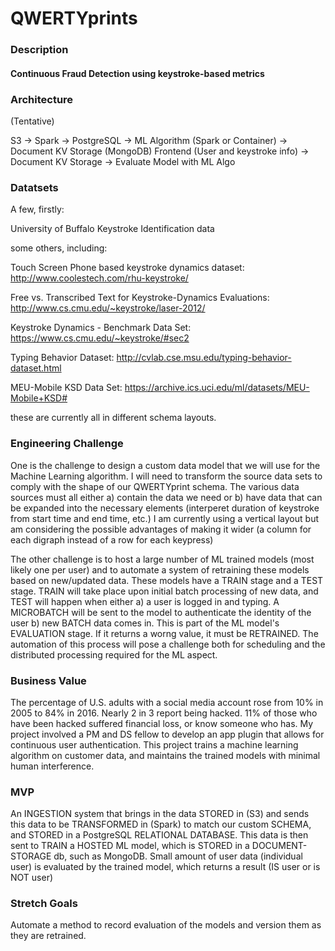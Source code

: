 # QWERTYprints

### Description
#### Continuous Fraud Detection using keystroke-based metrics

### Architecture

(Tentative)

S3 -> Spark -> PostgreSQL -> ML Algorithm (Spark or Container) -> Document KV Storage (MongoDB)
Frontend (User and keystroke info) -> Document KV Storage -> Evaluate Model with ML Algo

### Datatsets

A few, firstly:

University of Buffalo Keystroke Identification data

some others, including:

Touch Screen Phone based keystroke dynamics dataset: http://www.coolestech.com/rhu-keystroke/

Free vs. Transcribed Text for Keystroke-Dynamics Evaluations: http://www.cs.cmu.edu/~keystroke/laser-2012/

Keystroke Dynamics - Benchmark Data Set: https://www.cs.cmu.edu/~keystroke/#sec2

Typing Behavior Dataset: http://cvlab.cse.msu.edu/typing-behavior-dataset.html

MEU-Mobile KSD Data Set: https://archive.ics.uci.edu/ml/datasets/MEU-Mobile+KSD#

these are currently all in different schema layouts.

### Engineering Challenge

One is the challenge to design a custom data model that we will use for the Machine Learning algorithm. I will need to transform the source data sets to comply with the shape of our QWERTYprint schema. The various data sources must all either 
    a) contain the data we need or 
    b) have data that can be expanded into the necessary elements (interperet duration of keystroke from start time and end time, etc.)
I am currently using a vertical layout but am considering the possible advantages of making it wider (a column for each digraph instead of a row for each keypress)

The other challenge is to host a large number of ML trained models (most likely one per user) and to automate a system of retraining these models based on new/updated data. These models have a TRAIN stage and a TEST stage. TRAIN will take place upon initial batch processing of new data, and TEST will happen when either
    a) a user is logged in and typing. A MICROBATCH will be sent to the model to authenticate the identity of the user
    b) new BATCH data comes in. This is part of the ML model's EVALUATION stage. If it returns a worng value, it must be RETRAINED.
The automation of this process will pose a challenge both for scheduling and the distributed processing required for the ML aspect.

### Business Value

The percentage of U.S. adults with a social media account rose from 10% in 2005 to 84% in 2016. Nearly 2 in 3 report being hacked. 11% of those who have been hacked suffered financial loss, or know someone who has. My project involved a PM and DS fellow to develop an app plugin that allows for continuous user authentication. This project trains a machine learning algorithm on customer data, and maintains the trained models with minimal human interference.

### MVP

An INGESTION system that brings in the data STORED in (S3) and sends this data to be TRANSFORMED in (Spark) to match our custom SCHEMA, and STORED in a PostgreSQL RELATIONAL DATABASE. This data is then sent to TRAIN a HOSTED ML model, which is STORED in a DOCUMENT-STORAGE db, such as MongoDB. Small amount of user data (individual user) is evaluated by the trained model, which returns a result (IS user or is NOT user)

### Stretch Goals

Automate a method to record evaluation of the models and version them as they are retrained.